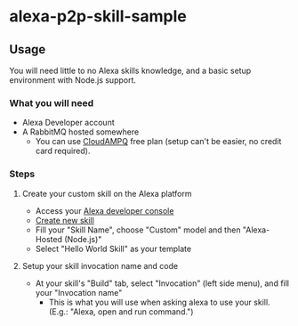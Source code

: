 # alexa-p2p-skill-sample

## Usage
You will need little to no Alexa skills knowledge, and a basic setup environment with Node.js support.

### What you will need
- Alexa Developer account
- A RabbitMQ hosted somewhere
  - You can use [CloudAMPQ](https://www.cloudamqp.com/) free plan (setup can't be easier, no credit card required).

### Steps
1. Create your custom skill on the Alexa platform
    * Access your [Alexa developer console](https://developer.amazon.com/alexa/console/ask)
    * [Create new skill](https://developer.amazon.com/alexa/console/ask/create-new-skill)
    * Fill your "Skill Name", choose "Custom" model and then "Alexa-Hosted (Node.js)"
    * Select "Hello World Skill" as your template

2. Setup your skill invocation name and code
    * At your skill's "Build" tab, select "Invocation" (left side menu), and fill your "Invocation name"
      - This is what you will use when asking alexa to use your skill. (E.g.: "Alexa, open <invocation name> and run command.")

